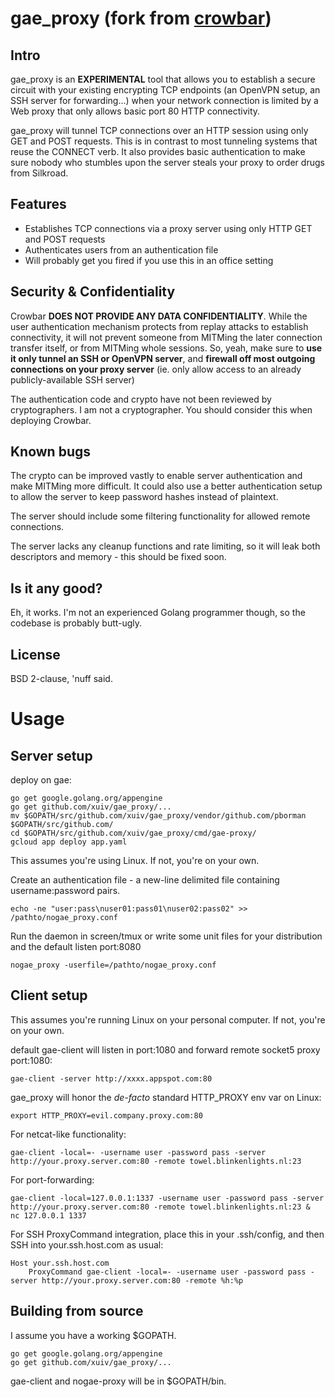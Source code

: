 gae_proxy (fork from [crowbar](https://github.com/q3k/crowbar))
=======

Intro
-----

gae_proxy is an **EXPERIMENTAL** tool that allows you to establish a secure circuit with your existing encrypting TCP endpoints (an OpenVPN setup, an SSH server for forwarding...) when your network connection is limited by a Web proxy that only allows basic port 80 HTTP connectivity.

gae_proxy will tunnel TCP connections over an HTTP session using only GET and POST requests. This is in contrast to most tunneling systems that reuse the CONNECT verb. It also provides basic authentication to make sure nobody who stumbles upon the server steals your proxy to order drugs from Silkroad.

Features
--------

 - Establishes TCP connections via a proxy server using only HTTP GET and POST requests
 - Authenticates users from an authentication file
 - Will probably get you fired if you use this in an office setting

Security & Confidentiality
--------------------------

Crowbar **DOES NOT PROVIDE ANY DATA CONFIDENTIALITY**. While the user authentication mechanism protects from replay attacks to establish connectivity, it will not prevent someone from MITMing the later connection transfer itself, or from MITMing whole sessions. So, yeah, make sure to **use it only tunnel an SSH or OpenVPN server**, and **firewall off most outgoing connections on your proxy server** (ie. only allow access to an already publicly-available SSH server)

The authentication code and crypto have not been reviewed by cryptographers. I am not a cryptographer. You should consider this when deploying Crowbar.

Known bugs
----------

The crypto can be improved vastly to enable server authentication and make MITMing more difficult. It could also use a better authentication setup to allow the server to keep password hashes instead of plaintext.

The server should include some filtering functionality for allowed remote connections.

The server lacks any cleanup functions and rate limiting, so it will leak both descriptors and memory - this should be fixed soon.

Is it any good?
---------------

Eh, it works. I'm not an experienced Golang programmer though, so the codebase is probably butt-ugly.

License
-------

BSD 2-clause, 'nuff said.

Usage
=====

Server setup
------------

deploy on gae:

    go get google.golang.org/appengine
    go get github.com/xuiv/gae_proxy/...
    mv $GOPATH/src/github.com/xuiv/gae_proxy/vendor/github.com/pborman $GOPATH/src/github.com/
    cd $GOPATH/src/github.com/xuiv/gae_proxy/cmd/gae-proxy/
    gcloud app deploy app.yaml

This assumes you're using Linux. If not, you're on your own.

Create an authentication file - a new-line delimited file containing username:password pairs.

    echo -ne "user:pass\nuser01:pass01\nuser02:pass02" >> /pathto/nogae_proxy.conf

Run the daemon in screen/tmux or write some unit files for your distribution and the default listen port:8080

    nogae_proxy -userfile=/pathto/nogae_proxy.conf

Client setup
------------

This assumes you're running Linux on your personal computer. If not, you're on your own.

default gae-client will listen in port:1080 and forward remote socket5 proxy port:1080:

    gae-client -server http://xxxx.appspot.com:80

gae_proxy will honor the _de-facto_ standard HTTP\_PROXY env var on Linux:

    export HTTP_PROXY=evil.company.proxy.com:80

For netcat-like functionality:

    gae-client -local=- -username user -password pass -server http://your.proxy.server.com:80 -remote towel.blinkenlights.nl:23

For port-forwarding:


    gae-client -local=127.0.0.1:1337 -username user -password pass -server http://your.proxy.server.com:80 -remote towel.blinkenlights.nl:23 &
    nc 127.0.0.1 1337


For SSH ProxyCommand integration, place this in your .ssh/config, and then SSH into your.ssh.host.com as usual:

    Host your.ssh.host.com
        ProxyCommand gae-client -local=- -username user -password pass -server http://your.proxy.server.com:80 -remote %h:%p 

Building from source
--------------------

I assume you have a working $GOPATH.

    go get google.golang.org/appengine
    go get github.com/xuiv/gae_proxy/...

gae-client and nogae-proxy will be in $GOPATH/bin.

